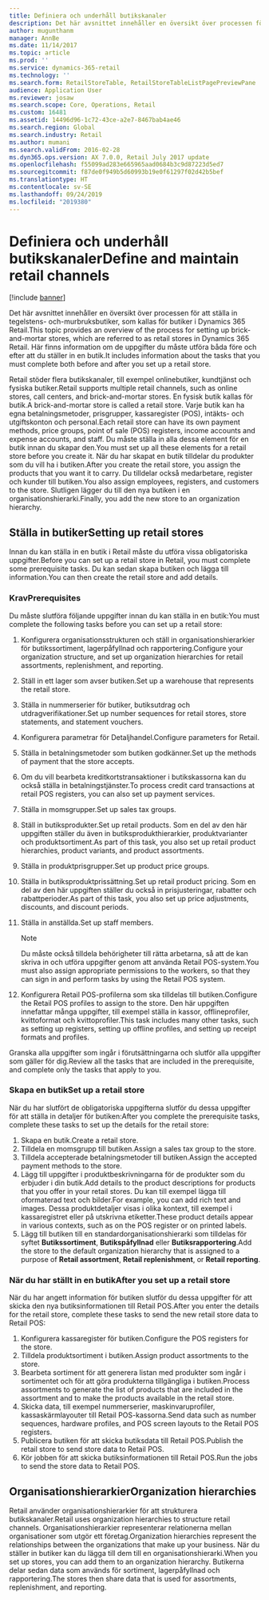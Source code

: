 ```yaml
---
title: Definiera och underhåll butikskanaler
description: Det här avsnittet innehåller en översikt över processen för att ställa in tegelstens- och-murbruksbutiker, som kallas för butiker i Dynamics 365 Retail. Här finns information om de uppgifter du måste utföra båda före och efter att du ställer in en butik.
author: mugunthanm
manager: AnnBe
ms.date: 11/14/2017
ms.topic: article
ms.prod: ''
ms.service: dynamics-365-retail
ms.technology: ''
ms.search.form: RetailStoreTable, RetailStoreTableListPagePreviewPane
audience: Application User
ms.reviewer: josaw
ms.search.scope: Core, Operations, Retail
ms.custom: 16481
ms.assetid: 14496d96-1c72-43ce-a2e7-8467bab4ae46
ms.search.region: Global
ms.search.industry: Retail
ms.author: mumani
ms.search.validFrom: 2016-02-28
ms.dyn365.ops.version: AX 7.0.0, Retail July 2017 update
ms.openlocfilehash: f55099ad283e665965aad0684b3c9d87223d5ed7
ms.sourcegitcommit: f87de0f949b5d60993b19e0f61297f02d42b5bef
ms.translationtype: HT
ms.contentlocale: sv-SE
ms.lasthandoff: 09/24/2019
ms.locfileid: "2019380"
---
```

# <a name="define-and-maintain-retail-channels"></a><span data-ttu-id="a712b-104">Definiera och underhåll butikskanaler</span><span class="sxs-lookup"><span data-stu-id="a712b-104">Define and maintain retail channels</span></span>

[!include [banner](includes/banner.md)]

<span data-ttu-id="a712b-105">Det här avsnittet innehåller en översikt över processen för att ställa in tegelstens- och-murbruksbutiker, som kallas för butiker i Dynamics 365 Retail.</span><span class="sxs-lookup"><span data-stu-id="a712b-105">This topic provides an overview of the process for setting up brick-and-mortar stores, which are referred to as retail stores in Dynamics 365 Retail.</span></span> <span data-ttu-id="a712b-106">Här finns information om de uppgifter du måste utföra båda före och efter att du ställer in en butik.</span><span class="sxs-lookup"><span data-stu-id="a712b-106">It includes information about the tasks that you must complete both before and after you set up a retail store.</span></span>

<span data-ttu-id="a712b-107">Retail stöder flera butikskanaler, till exempel onlinebutiker, kundtjänst och fysiska butiker.</span><span class="sxs-lookup"><span data-stu-id="a712b-107">Retail supports multiple retail channels, such as online stores, call centers, and brick-and-mortar stores.</span></span> <span data-ttu-id="a712b-108">En fysisk butik kallas för butik.</span><span class="sxs-lookup"><span data-stu-id="a712b-108">A brick-and-mortar store is called a retail store.</span></span> <span data-ttu-id="a712b-109">Varje butik kan ha egna betalningsmetoder, prisgrupper, kassaregister (POS), intäkts- och utgiftskonton och personal.</span><span class="sxs-lookup"><span data-stu-id="a712b-109">Each retail store can have its own payment methods, price groups, point of sale (POS) registers, income accounts and expense accounts, and staff.</span></span> <span data-ttu-id="a712b-110">Du måste ställa in alla dessa element för en butik innan du skapar den.</span><span class="sxs-lookup"><span data-stu-id="a712b-110">You must set up all these elements for a retail store before you create it.</span></span> <span data-ttu-id="a712b-111">När du har skapat en butik tilldelar du produkter som du vill ha i butiken.</span><span class="sxs-lookup"><span data-stu-id="a712b-111">After you create the retail store, you assign the products that you want it to carry.</span></span> <span data-ttu-id="a712b-112">Du tilldelar också medarbetare, register och kunder till butiken.</span><span class="sxs-lookup"><span data-stu-id="a712b-112">You also assign employees, registers, and customers to the store.</span></span> <span data-ttu-id="a712b-113">Slutligen lägger du till den nya butiken i en organisationshierarki.</span><span class="sxs-lookup"><span data-stu-id="a712b-113">Finally, you add the new store to an organization hierarchy.</span></span>

## <a name="setting-up-retail-stores"></a><span data-ttu-id="a712b-114">Ställa in butiker</span><span class="sxs-lookup"><span data-stu-id="a712b-114">Setting up retail stores</span></span>

<span data-ttu-id="a712b-115">Innan du kan ställa in en butik i Retail måste du utföra vissa obligatoriska uppgifter.</span><span class="sxs-lookup"><span data-stu-id="a712b-115">Before you can set up a retail store in Retail, you must complete some prerequisite tasks.</span></span> <span data-ttu-id="a712b-116">Du kan sedan skapa butiken och lägga till information.</span><span class="sxs-lookup"><span data-stu-id="a712b-116">You can then create the retail store and add details.</span></span>

### <a name="prerequisites"></a><span data-ttu-id="a712b-117">Krav</span><span class="sxs-lookup"><span data-stu-id="a712b-117">Prerequisites</span></span>

<span data-ttu-id="a712b-118">Du måste slutföra följande uppgifter innan du kan ställa in en butik:</span><span class="sxs-lookup"><span data-stu-id="a712b-118">You must complete the following tasks before you can set up a retail store:</span></span>

1. <span data-ttu-id="a712b-119">Konfigurera organisationsstrukturen och ställ in organisationshierarkier för butikssortiment, lagerpåfyllnad och rapportering.</span><span class="sxs-lookup"><span data-stu-id="a712b-119">Configure your organization structure, and set up organization hierarchies for retail assortments, replenishment, and reporting.</span></span>
2. <span data-ttu-id="a712b-120">Ställ in ett lager som avser butiken.</span><span class="sxs-lookup"><span data-stu-id="a712b-120">Set up a warehouse that represents the retail store.</span></span>
3. <span data-ttu-id="a712b-121">Ställa in nummerserier för butiker, butiksutdrag och utdragverifikationer.</span><span class="sxs-lookup"><span data-stu-id="a712b-121">Set up number sequences for retail stores, store statements, and statement vouchers.</span></span>
4. <span data-ttu-id="a712b-122">Konfigurera parametrar för Detaljhandel.</span><span class="sxs-lookup"><span data-stu-id="a712b-122">Configure parameters for Retail.</span></span>
5. <span data-ttu-id="a712b-123">Ställa in betalningsmetoder som butiken godkänner.</span><span class="sxs-lookup"><span data-stu-id="a712b-123">Set up the methods of payment that the store accepts.</span></span>
6. <span data-ttu-id="a712b-124">Om du vill bearbeta kreditkortstransaktioner i butikskassorna kan du också ställa in betalningstjänster.</span><span class="sxs-lookup"><span data-stu-id="a712b-124">To process credit card transactions at retail POS registers, you can also set up payment services.</span></span>
7. <span data-ttu-id="a712b-125">Ställa in momsgrupper.</span><span class="sxs-lookup"><span data-stu-id="a712b-125">Set up sales tax groups.</span></span>
8. <span data-ttu-id="a712b-126">Ställ in butiksprodukter.</span><span class="sxs-lookup"><span data-stu-id="a712b-126">Set up retail products.</span></span> <span data-ttu-id="a712b-127">Som en del av den här uppgiften ställer du även in butiksprodukthierarkier, produktvarianter och produktsortiment.</span><span class="sxs-lookup"><span data-stu-id="a712b-127">As part of this task, you also set up retail product hierarchies, product variants, and product assortments.</span></span>
9. <span data-ttu-id="a712b-128">Ställa in produktprisgrupper.</span><span class="sxs-lookup"><span data-stu-id="a712b-128">Set up product price groups.</span></span>
10. <span data-ttu-id="a712b-129">Ställa in butiksproduktprissättning.</span><span class="sxs-lookup"><span data-stu-id="a712b-129">Set up retail product pricing.</span></span> <span data-ttu-id="a712b-130">Som en del av den här uppgiften ställer du också in prisjusteringar, rabatter och rabattperioder.</span><span class="sxs-lookup"><span data-stu-id="a712b-130">As part of this task, you also set up price adjustments, discounts, and discount periods.</span></span>
11. <span data-ttu-id="a712b-131">Ställa in anställda.</span><span class="sxs-lookup"><span data-stu-id="a712b-131">Set up staff members.</span></span>

    > [!NOTE]
    > <span data-ttu-id="a712b-132">Du måste också tilldela behörigheter till rätta arbetarna, så att de kan skriva in och utföra uppgifter genom att använda Retail POS-system.</span><span class="sxs-lookup"><span data-stu-id="a712b-132">You must also assign appropriate permissions to the workers, so that they can sign in and perform tasks by using the Retail POS system.</span></span>

12. <span data-ttu-id="a712b-133">Konfigurera Retail POS-profilerna som ska tilldelas till butiken.</span><span class="sxs-lookup"><span data-stu-id="a712b-133">Configure the Retail POS profiles to assign to the store.</span></span> <span data-ttu-id="a712b-134">Den här uppgiften innefattar många uppgifter, till exempel ställa in kassor, offlineprofiler, kvittoformat och kvittoprofiler.</span><span class="sxs-lookup"><span data-stu-id="a712b-134">This task includes many other tasks, such as setting up registers, setting up offline profiles, and setting up receipt formats and profiles.</span></span>

<span data-ttu-id="a712b-135">Granska alla uppgifter som ingår i förutsättningarna och slutför alla uppgifter som gäller för dig.</span><span class="sxs-lookup"><span data-stu-id="a712b-135">Review all the tasks that are included in the prerequisite, and complete only the tasks that apply to you.</span></span>

### <a name="set-up-a-retail-store"></a><span data-ttu-id="a712b-136">Skapa en butik</span><span class="sxs-lookup"><span data-stu-id="a712b-136">Set up a retail store</span></span>

<span data-ttu-id="a712b-137">När du har slutfört de obligatoriska uppgifterna slutför du dessa uppgifter för att ställa in detaljer för butiken:</span><span class="sxs-lookup"><span data-stu-id="a712b-137">After you complete the prerequisite tasks, complete these tasks to set up the details for the retail store:</span></span>

1. <span data-ttu-id="a712b-138">Skapa en butik.</span><span class="sxs-lookup"><span data-stu-id="a712b-138">Create a retail store.</span></span>
2. <span data-ttu-id="a712b-139">Tilldela en momsgrupp till butiken.</span><span class="sxs-lookup"><span data-stu-id="a712b-139">Assign a sales tax group to the store.</span></span>
3. <span data-ttu-id="a712b-140">Tilldela accepterade betalningsmetoder till butiken.</span><span class="sxs-lookup"><span data-stu-id="a712b-140">Assign the accepted payment methods to the store.</span></span>
4. <span data-ttu-id="a712b-141">Lägg till uppgifter i produktbeskrivningarna för de produkter som du erbjuder i din butik.</span><span class="sxs-lookup"><span data-stu-id="a712b-141">Add details to the product descriptions for products that you offer in your retail stores.</span></span> <span data-ttu-id="a712b-142">Du kan till exempel lägga till oformaterad text och bilder.</span><span class="sxs-lookup"><span data-stu-id="a712b-142">For example, you can add rich text and images.</span></span> <span data-ttu-id="a712b-143">Dessa produktdetaljer visas i olika kontext, till exempel i kassaregistret eller på utskrivna etiketter.</span><span class="sxs-lookup"><span data-stu-id="a712b-143">These product details appear in various contexts, such as on the POS register or on printed labels.</span></span>
5. <span data-ttu-id="a712b-144">Lägg till butiken till en standardorganisationshierarki som tilldelas för syftet **Butikssortiment**, **Butikspåfyllnad** eller **Butiksrapportering**.</span><span class="sxs-lookup"><span data-stu-id="a712b-144">Add the store to the default organization hierarchy that is assigned to a purpose of **Retail assortment**, **Retail replenishment**, or **Retail reporting**.</span></span>

### <a name="after-you-set-up-a-retail-store"></a><span data-ttu-id="a712b-145">När du har ställt in en butik</span><span class="sxs-lookup"><span data-stu-id="a712b-145">After you set up a retail store</span></span>

<span data-ttu-id="a712b-146">När du har angett information för butiken slutför du dessa uppgifter för att skicka den nya butiksinformationen till Retail POS.</span><span class="sxs-lookup"><span data-stu-id="a712b-146">After you enter the details for the retail store, complete these tasks to send the new retail store data to Retail POS:</span></span>

1. <span data-ttu-id="a712b-147">Konfigurera kassaregister för butiken.</span><span class="sxs-lookup"><span data-stu-id="a712b-147">Configure the POS registers for the store.</span></span>
2. <span data-ttu-id="a712b-148">Tilldela produktsortiment i butiken.</span><span class="sxs-lookup"><span data-stu-id="a712b-148">Assign product assortments to the store.</span></span>
3. <span data-ttu-id="a712b-149">Bearbeta sortiment för att generera listan med produkter som ingår i sortimentet och för att göra produkterna tillgängliga i butiken.</span><span class="sxs-lookup"><span data-stu-id="a712b-149">Process assortments to generate the list of products that are included in the assortment and to make the products available in the retail store.</span></span>
4. <span data-ttu-id="a712b-150">Skicka data, till exempel nummerserier, maskinvaruprofiler, kassaskärmlayouter till Retail POS-kassorna.</span><span class="sxs-lookup"><span data-stu-id="a712b-150">Send data such as number sequences, hardware profiles, and POS screen layouts to the Retail POS registers.</span></span>
5. <span data-ttu-id="a712b-151">Publicera butiken för att skicka butiksdata till Retail POS.</span><span class="sxs-lookup"><span data-stu-id="a712b-151">Publish the retail store to send store data to Retail POS.</span></span>
6. <span data-ttu-id="a712b-152">Kör jobben för att skicka butiksinformationen till Retail POS.</span><span class="sxs-lookup"><span data-stu-id="a712b-152">Run the jobs to send the store data to Retail POS.</span></span>

## <a name="organization-hierarchies"></a><span data-ttu-id="a712b-153">Organisationshierarkier</span><span class="sxs-lookup"><span data-stu-id="a712b-153">Organization hierarchies</span></span>

<span data-ttu-id="a712b-154">Retail använder organisationshierarkier för att strukturera butikskanaler.</span><span class="sxs-lookup"><span data-stu-id="a712b-154">Retail uses organization hierarchies to structure retail channels.</span></span> <span data-ttu-id="a712b-155">Organisationshierarkier representerar relationerna mellan organisationer som utgör ett företag.</span><span class="sxs-lookup"><span data-stu-id="a712b-155">Organization hierarchies represent the relationships between the organizations that make up your business.</span></span> <span data-ttu-id="a712b-156">När du ställer in butiker kan du lägga till dem till en organisationshierarki.</span><span class="sxs-lookup"><span data-stu-id="a712b-156">When you set up stores, you can add them to an organization hierarchy.</span></span> <span data-ttu-id="a712b-157">Butikerna delar sedan data som används för sortiment, lagerpåfyllnad och rapportering.</span><span class="sxs-lookup"><span data-stu-id="a712b-157">The stores then share data that is used for assortments, replenishment, and reporting.</span></span>
